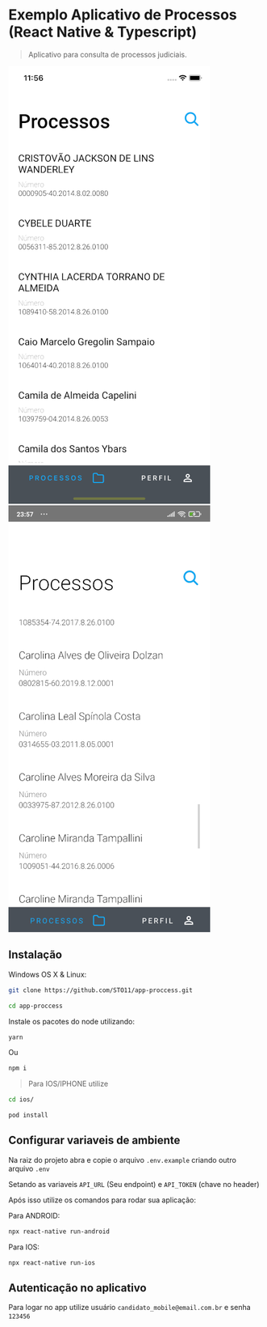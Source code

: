 # Exemplo Aplicativo de Processos (React Native & Typescript)
> Aplicativo para consulta de processos judiciais.


![](ios.png) ![](android.jpg)

## Instalação

Windows OS X & Linux:

```sh
git clone https://github.com/STO11/app-proccess.git
```

```sh
cd app-proccess
```

Instale os pacotes do node utilizando:

```sh
yarn
```
Ou
```sh
npm i
```

> Para IOS/IPHONE utilize
```sh
cd ios/

```
```sh
pod install
```

## Configurar variaveis de ambiente

Na raiz do projeto abra e copie o arquivo `.env.example` criando outro arquivo `.env`

Setando as variaveis  `API_URL` (Seu endpoint) e `API_TOKEN` (chave no header)

Após isso utilize os comandos para rodar sua aplicação:

Para ANDROID:
```sh
npx react-native run-android
```

Para IOS:
```sh
npx react-native run-ios
```
## Autenticação no aplicativo

Para logar no app utilize usuário `candidato_mobile@email.com.br`  e senha `123456`
